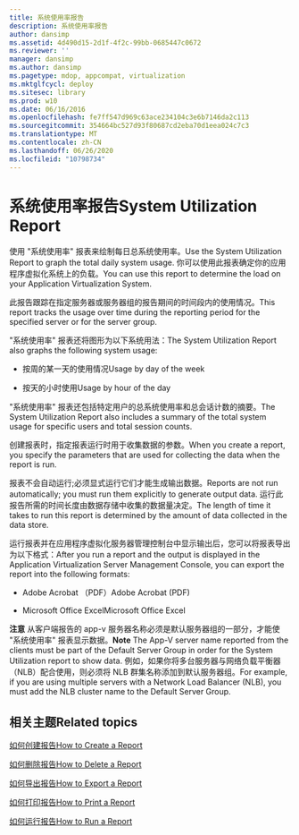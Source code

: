 ```yaml
---
title: 系统使用率报告
description: 系统使用率报告
author: dansimp
ms.assetid: 4d490d15-2d1f-4f2c-99bb-0685447c0672
ms.reviewer: ''
manager: dansimp
ms.author: dansimp
ms.pagetype: mdop, appcompat, virtualization
ms.mktglfcycl: deploy
ms.sitesec: library
ms.prod: w10
ms.date: 06/16/2016
ms.openlocfilehash: fe7ff547d969c63ace234104c3e6b7146da2c113
ms.sourcegitcommit: 354664bc527d93f80687cd2eba70d1eea024c7c3
ms.translationtype: MT
ms.contentlocale: zh-CN
ms.lasthandoff: 06/26/2020
ms.locfileid: "10798734"
---
```

# <span data-ttu-id="ed42c-103">系统使用率报告</span><span class="sxs-lookup"><span data-stu-id="ed42c-103">System Utilization Report</span></span>


<span data-ttu-id="ed42c-104">使用 "系统使用率" 报表来绘制每日总系统使用率。</span><span class="sxs-lookup"><span data-stu-id="ed42c-104">Use the System Utilization Report to graph the total daily system usage.</span></span> <span data-ttu-id="ed42c-105">你可以使用此报表确定你的应用程序虚拟化系统上的负载。</span><span class="sxs-lookup"><span data-stu-id="ed42c-105">You can use this report to determine the load on your Application Virtualization System.</span></span>

<span data-ttu-id="ed42c-106">此报告跟踪在指定服务器或服务器组的报告期间的时间段内的使用情况。</span><span class="sxs-lookup"><span data-stu-id="ed42c-106">This report tracks the usage over time during the reporting period for the specified server or for the server group.</span></span>

<span data-ttu-id="ed42c-107">"系统使用率" 报表还将图形为以下系统用法：</span><span class="sxs-lookup"><span data-stu-id="ed42c-107">The System Utilization Report also graphs the following system usage:</span></span>

-   <span data-ttu-id="ed42c-108">按周的某一天的使用情况</span><span class="sxs-lookup"><span data-stu-id="ed42c-108">Usage by day of the week</span></span>

-   <span data-ttu-id="ed42c-109">按天的小时使用</span><span class="sxs-lookup"><span data-stu-id="ed42c-109">Usage by hour of the day</span></span>

<span data-ttu-id="ed42c-110">"系统使用率" 报表还包括特定用户的总系统使用率和总会话计数的摘要。</span><span class="sxs-lookup"><span data-stu-id="ed42c-110">The System Utilization Report also includes a summary of the total system usage for specific users and total session counts.</span></span>

<span data-ttu-id="ed42c-111">创建报表时，指定报表运行时用于收集数据的参数。</span><span class="sxs-lookup"><span data-stu-id="ed42c-111">When you create a report, you specify the parameters that are used for collecting the data when the report is run.</span></span>

<span data-ttu-id="ed42c-112">报表不会自动运行;必须显式运行它们才能生成输出数据。</span><span class="sxs-lookup"><span data-stu-id="ed42c-112">Reports are not run automatically; you must run them explicitly to generate output data.</span></span> <span data-ttu-id="ed42c-113">运行此报告所需的时间长度由数据存储中收集的数据量决定。</span><span class="sxs-lookup"><span data-stu-id="ed42c-113">The length of time it takes to run this report is determined by the amount of data collected in the data store.</span></span>

<span data-ttu-id="ed42c-114">运行报表并在应用程序虚拟化服务器管理控制台中显示输出后，您可以将报表导出为以下格式：</span><span class="sxs-lookup"><span data-stu-id="ed42c-114">After you run a report and the output is displayed in the Application Virtualization Server Management Console, you can export the report into the following formats:</span></span>

-   <span data-ttu-id="ed42c-115">Adobe Acrobat （PDF）</span><span class="sxs-lookup"><span data-stu-id="ed42c-115">Adobe Acrobat (PDF)</span></span>

-   <span data-ttu-id="ed42c-116">Microsoft Office Excel</span><span class="sxs-lookup"><span data-stu-id="ed42c-116">Microsoft Office Excel</span></span>

<span data-ttu-id="ed42c-117">**注意** 从客户端报告的 app-v 服务器名称必须是默认服务器组的一部分，才能使 "系统使用率" 报表显示数据。</span><span class="sxs-lookup"><span data-stu-id="ed42c-117">**Note** The App-V server name reported from the clients must be part of the Default Server Group in order for the System Utilization report to show data.</span></span> <span data-ttu-id="ed42c-118">例如，如果你将多台服务器与网络负载平衡器（NLB）配合使用，则必须将 NLB 群集名称添加到默认服务器组。</span><span class="sxs-lookup"><span data-stu-id="ed42c-118">For example, if you are using multiple servers with a Network Load Balancer (NLB), you must add the NLB cluster name to the Default Server Group.</span></span>

 

## <span data-ttu-id="ed42c-119">相关主题</span><span class="sxs-lookup"><span data-stu-id="ed42c-119">Related topics</span></span>


[<span data-ttu-id="ed42c-120">如何创建报告</span><span class="sxs-lookup"><span data-stu-id="ed42c-120">How to Create a Report</span></span>](how-to-create-a-reportserver.md)

[<span data-ttu-id="ed42c-121">如何删除报告</span><span class="sxs-lookup"><span data-stu-id="ed42c-121">How to Delete a Report</span></span>](how-to-delete-a-reportserver.md)

[<span data-ttu-id="ed42c-122">如何导出报告</span><span class="sxs-lookup"><span data-stu-id="ed42c-122">How to Export a Report</span></span>](how-to-export-a-reportserver.md)

[<span data-ttu-id="ed42c-123">如何打印报告</span><span class="sxs-lookup"><span data-stu-id="ed42c-123">How to Print a Report</span></span>](how-to-print-a-reportserver.md)

[<span data-ttu-id="ed42c-124">如何运行报告</span><span class="sxs-lookup"><span data-stu-id="ed42c-124">How to Run a Report</span></span>](how-to-run-a-reportserver.md)

 

 





